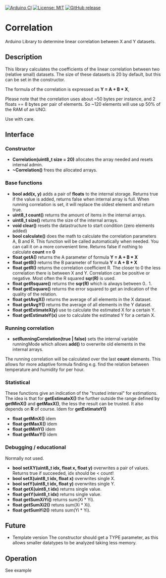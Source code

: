 
[![Arduino CI](https://github.com/RobTillaart/Correlation/workflows/Arduino%20CI/badge.svg)](https://github.com/marketplace/actions/arduino_ci)
[![License: MIT](https://img.shields.io/badge/license-MIT-green.svg)](https://github.com/RobTillaart/Correlation/blob/master/LICENSE)
[![GitHub release](https://img.shields.io/github/release/RobTillaart/Correlation.svg?maxAge=3600)](https://github.com/RobTillaart/Correlation/releases)


# Correlation

Arduino Library to determine linear correlation between X and Y datasets.


## Description

This library calculates the coefficients of the linear correlation 
between two (relative small) datasets. The size of these datasets is 
20 by default, but this can be set in the constructor. 

The formula of the correlation is expressed as **Y = A + B \* X**,

Please note that the correlation uses about ~50 bytes per instance,
and 2 floats == 8 bytes per pair of elements.
So ~120 elements will use up 50% of the RAM of an UNO.

Use with care.


## Interface


### Constructor

- **Correlation(uint8_t size = 20)** allocates the array needed and resets internal admin.
- **~Correlation()** frees the allocated arrays.


### Base functions

- **bool add(x, y)** adds a pair of **floats** to the internal storage. 
Returns true if the value is added, returns false when internal array is full.
When running correlation is set, it will replace the oldest element and return true.
- **uint8_t count()** returns the amount of items in the internal arrays.
- **uint8_t size()** returns the size of the internal arrays.
- **void clear()** resets the datastructure to start condition (zero elements added)
- **bool calculate()** does the math to calculate the correlation parameters A, B and R. 
This function will be called automatically when needed.
You can call it on a more convenient time. 
Returns false if nothing to calculate **count == 0**
- **float getA()** returns the A parameter of formula **Y = A + B \* X**
- **float getB()** returns the B parameter of formula **Y = A + B \* X**
- **float getR()** returns the correlation coefficient R. 
The closer to 0 the less correlation there is between X and Y. 
Correlation can be positive or negative. 
Most often the R squared **sqr(R)** is used.
- **float getRsquare()** returns the **sqr(R)** which is always between 0.. 1.
- **float getEsquare()** returns the error squared to get an indication of the
quality of the relation.
- **float getAvgX()** returns the average of all elements in the X dataset.
- **float getAvgY()** returns the average of all elements in the Y dataset.
- **float getEstimateX(y)** use to calculate the estimated X for a certain Y.
- **float getEstimateY(x)** use to calculate the estimated Y for a certain X.


### Running correlation

- **setRunningCorrelation(true | false)** sets the internal variable 
runningMode which allows **add()** to overwrite old elements in the
internal arrays. 

The running correlation will be calculated over the last **count** elements. 
This allows for more adaptive formula finding e.g. find the relation between
temperature and humidity for per hour.


### Statistical

These functions give an indication of the "trusted interval" for estimations.
The idea is that for **getEstimateX()** the further outside the range defined
by **getMinX()** and **getMaxX()**, the less the result can be trusted.
It also depends on **R** of course. Idem for **getEstimateY()**

- **float getMinX()** idem
- **float getMaxX()** idem
- **float getMinY()** idem
- **float getMaxY()** idem


### Debugging / educational

Normally not used.

- **bool setXY(uint8_t idx, float x, float y)** overwrites a pair of values.
Returns true if succeeded, idx should be < count!
- **bool setX(uint8_t idx, float x)** overwrites single X.
- **bool setY(uint8_t idx, float y)** overwrites single Y.
- **float getX(uint8_t idx)** returns single value.
- **float getY(uint8_t idx)** returns single value.
- **float getSumXiYi()** returns sum(Xi \* Yi).
- **float getSumXi2()** retuns sum(Xi \* Xi).
- **float getSumYi2()** retuns sum(Yi \* Yi).


## Future

- Template version
The constructor should get a TYPE parameter, as this
allows smaller datatypes to be analyzed taking less memory.


## Operation 

See example
